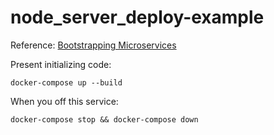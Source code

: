 # node_server_deploy-example

Reference: [Bootstrapping Microservices](https://www.bootstrapping-microservices.com)

Present initializing code:

    docker-compose up --build

When you off this service:

    docker-compose stop && docker-compose down
